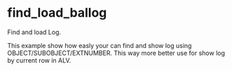 # find_load_ballog
 Find and load Log.
 
 This example show how easly your can find and show log using OBJECT/SUBOBJECT/EXTNUMBER.
 This way more better use for show log by current row in ALV.
